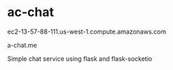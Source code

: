 # ac-chat
ec2-13-57-88-111.us-west-1.compute.amazonaws.com

a-chat.me

Simple chat service using flask and flask-socketio
